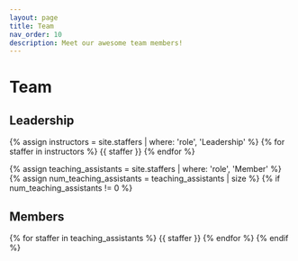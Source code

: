 ```yaml
---
layout: page
title: Team
nav_order: 10
description: Meet our awesome team members!
---
```


# Team

## Leadership

{% assign instructors = site.staffers | where: 'role', 'Leadership' %}
{% for staffer in instructors %}
{{ staffer }}
{% endfor %}

{% assign teaching_assistants = site.staffers | where: 'role', 'Member' %}
{% assign num_teaching_assistants = teaching_assistants | size %}
{% if num_teaching_assistants != 0 %}

## Members

{% for staffer in teaching_assistants %}
{{ staffer }}
{% endfor %}
{% endif %}
